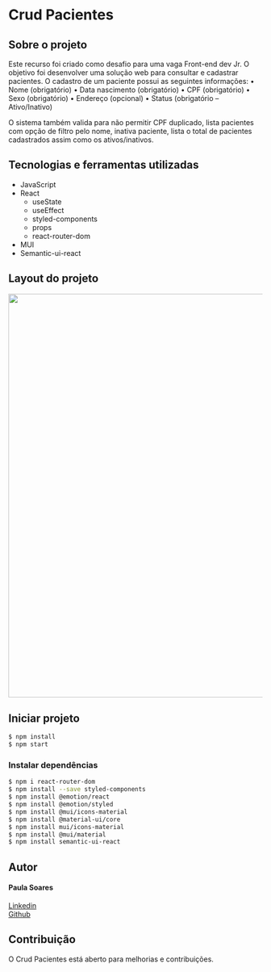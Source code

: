 # Crud Pacientes

## Sobre o projeto
Este recurso foi criado como desafio para uma vaga Front-end dev Jr. O objetivo foi desenvolver uma solução web para consultar e cadastrar pacientes.
O cadastro de um paciente possui as seguintes informações:
• Nome (obrigatório)
• Data nascimento (obrigatório)
• CPF (obrigatório)
• Sexo (obrigatório)
• Endereço (opcional)
• Status (obrigatório – Ativo/Inativo)

O sistema também valida para não permitir CPF duplicado, lista pacientes com opção de filtro pelo nome, inativa paciente, lista o total de pacientes cadastrados assim como os ativos/inativos.

## Tecnologias e ferramentas utilizadas

- JavaScript
- React
  - useState
  - useEffect
  - styled-components
  - props
  - react-router-dom
 - MUI
 - Semantic-ui-react

## Layout do projeto

<div align="center">
<img src="" width="800px" />
</div>

## Iniciar projeto

```bash
$ npm install
$ npm start
```
### Instalar dependências
```bash
$ npm i react-router-dom
$ npm install --save styled-components
$ npm install @emotion/react
$ npm install @emotion/styled
$ npm install @mui/icons-material
$ npm install @material-ui/core
$ npm install mui/icons-material
$ npm install @mui/material
$ npm install semantic-ui-react
```

 ## Autor
 #### Paula Soares
 <a href= "https://www.linkedin.com/in/paulaso/" target=_blanck>Linkedin<a/>
  <br>
  <a href= "https://github.com/paulinha-19/portfolio-certificados" target=_blanck>Github<a/>
   
## Contribuição
   O Crud Pacientes está aberto para melhorias e contribuições. 
